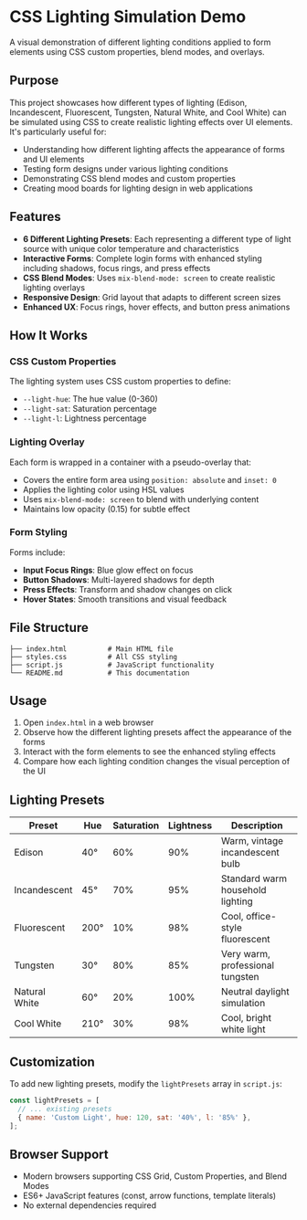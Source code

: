 # CSS Lighting Simulation Demo

A visual demonstration of different lighting conditions applied to form elements using CSS custom properties, blend modes, and overlays.

## Purpose

This project showcases how different types of lighting (Edison, Incandescent, Fluorescent, Tungsten, Natural White, and Cool White) can be simulated using CSS to create realistic lighting effects over UI elements. It's particularly useful for:

- Understanding how different lighting affects the appearance of forms and UI elements
- Testing form designs under various lighting conditions
- Demonstrating CSS blend modes and custom properties
- Creating mood boards for lighting design in web applications

## Features

- **6 Different Lighting Presets**: Each representing a different type of light source with unique color temperature and characteristics
- **Interactive Forms**: Complete login forms with enhanced styling including shadows, focus rings, and press effects
- **CSS Blend Modes**: Uses `mix-blend-mode: screen` to create realistic lighting overlays
- **Responsive Design**: Grid layout that adapts to different screen sizes
- **Enhanced UX**: Focus rings, hover effects, and button press animations

## How It Works

### CSS Custom Properties
The lighting system uses CSS custom properties to define:
- `--light-hue`: The hue value (0-360)
- `--light-sat`: Saturation percentage
- `--light-l`: Lightness percentage

### Lighting Overlay
Each form is wrapped in a container with a pseudo-overlay that:
- Covers the entire form area using `position: absolute` and `inset: 0`
- Applies the lighting color using HSL values
- Uses `mix-blend-mode: screen` to blend with underlying content
- Maintains low opacity (0.15) for subtle effect

### Form Styling
Forms include:
- **Input Focus Rings**: Blue glow effect on focus
- **Button Shadows**: Multi-layered shadows for depth
- **Press Effects**: Transform and shadow changes on click
- **Hover States**: Smooth transitions and visual feedback

## File Structure

```
├── index.html          # Main HTML file
├── styles.css          # All CSS styling
├── script.js           # JavaScript functionality
└── README.md           # This documentation
```

## Usage

1. Open `index.html` in a web browser
2. Observe how the different lighting presets affect the appearance of the forms
3. Interact with the form elements to see the enhanced styling effects
4. Compare how each lighting condition changes the visual perception of the UI

## Lighting Presets

| Preset | Hue | Saturation | Lightness | Description |
|--------|-----|------------|-----------|-------------|
| Edison | 40° | 60% | 90% | Warm, vintage incandescent bulb |
| Incandescent | 45° | 70% | 95% | Standard warm household lighting |
| Fluorescent | 200° | 10% | 98% | Cool, office-style fluorescent |
| Tungsten | 30° | 80% | 85% | Very warm, professional tungsten |
| Natural White | 60° | 20% | 100% | Neutral daylight simulation |
| Cool White | 210° | 30% | 98% | Cool, bright white light |

## Customization

To add new lighting presets, modify the `lightPresets` array in `script.js`:

```javascript
const lightPresets = [
  // ... existing presets
  { name: 'Custom Light', hue: 120, sat: '40%', l: '85%' },
];
```

## Browser Support

- Modern browsers supporting CSS Grid, Custom Properties, and Blend Modes
- ES6+ JavaScript features (const, arrow functions, template literals)
- No external dependencies required